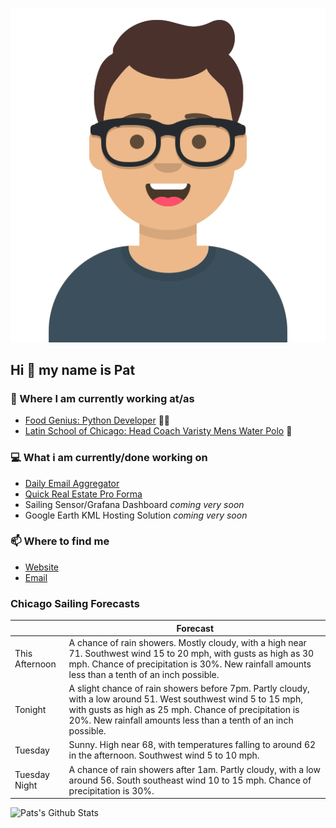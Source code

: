 [![Social banner for p-j-falconer](https://raw.githubusercontent.com/P-J-FALCONER/P-J-FALCONER/master/assets/avataaars.svg)](https://patfalconer.com/)
## Hi :wave: my name is Pat

### 💼 Where I am currently working at/as
- [Food Genius: Python Developer](https://getfoodgenius.com/) 🍔🐍
- [Latin School of Chicago: Head Coach Varisty Mens Water Polo](https://www.latinschool.org/) 🤽


### 💻 What i am currently/done working on
 - [Daily Email Aggregator](https://github.com/P-J-FALCONER/dott_daily_mail)
 - [Quick Real Estate Pro Forma](https://github.com/P-J-FALCONER/henry)
 - Sailing Sensor/Grafana Dashboard *coming very soon*
 - Google Earth KML Hosting Solution *coming very soon*

### 📫 Where to find me
 - [Website](https://patfalconer.com/)
 - [Email](mailto:patrick.j.falconer@gmail.com)


### Chicago Sailing Forecasts
|   | Forecast  |
|---|---|
| This Afternoon | A chance of rain showers. Mostly cloudy, with a high near 71. Southwest wind 15 to 20 mph, with gusts as high as 30 mph. Chance of precipitation is 30%. New rainfall amounts less than a tenth of an inch possible. |
| Tonight | A slight chance of rain showers before 7pm. Partly cloudy, with a low around 51. West southwest wind 5 to 15 mph, with gusts as high as 25 mph. Chance of precipitation is 20%. New rainfall amounts less than a tenth of an inch possible. |
| Tuesday | Sunny. High near 68, with temperatures falling to around 62 in the afternoon. Southwest wind 5 to 10 mph. |
| Tuesday Night | A chance of rain showers after 1am. Partly cloudy, with a low around 56. South southeast wind 10 to 15 mph. Chance of precipitation is 30%. |

![Pats's Github Stats](https://github-readme-stats.vercel.app/api?username=p-j-falconer&show_icons=true&theme=radical)
